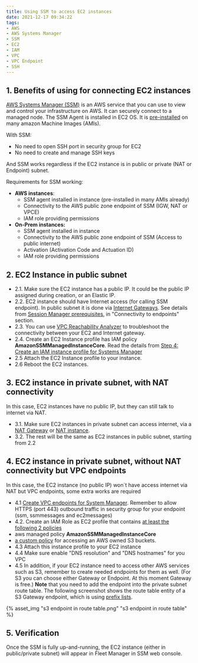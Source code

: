 ```yaml
---
title: Using SSM to access EC2 instances
date: 2021-12-17 09:34:22
tags:
- AWS 
- AWS Systems Manager
- SSM
- EC2
- IAM
- VPC
- VPC Endpoint
- SSH
---
```

## 1. Benefits of using for connecting EC2 instances
[AWS Systems Manager (SSM)](https://docs.aws.amazon.com/systems-manager/latest/userguide/what-is-systems-manager.html) is an AWS service that you can use to view and control your infrastructure on AWS. It can securely connect to a managed node. The SSM Agent is installed in EC2 OS. It is [pre-installed](https://docs.aws.amazon.com/systems-manager/latest/userguide/sysman-install-ssm-agent.html) on many amazon Machine Images (AMIs).

With SSM:
- No need to open SSH port in security group for EC2
- No need to create and manage SSH keys

And SSM works regardless if the EC2 instance is in public or private (NAT or Endpoint) subnet.

Requirements for SSM working:
- **AWS instances**:
    - SSM agent installed in instance (pre-installed in many AMIs already)
    - Connectivity to the AWS public zone endpoint of SSM (IGW, NAT or VPCE)
    - IAM role providing permissions
- **On-Prem instances:**
    - SSM agent installed in instance
    - Connectivity to the AWS public zone endpoint of SSM (Access to public internet)
    - Activation (Activation Code and Actuation ID)
    - IAM role providing permissions

## 2. EC2 Instance in public subnet
- 2.1. Make sure the EC2 instance has a public IP. It could be the public IP assigned during creation, or an Elastic IP.
- 2.2. EC2 instance should have Internet access (for calling SSM endpoint). In public subnet it is done via [Internet Gateways](https://docs.aws.amazon.com/vpc/latest/userguide/VPC_Internet_Gateway.html). See details from [Session Manager prerequisites](https://docs.aws.amazon.com/systems-manager/latest/userguide/session-manager-prerequisites.html), in "Connectivity to endpoints" section.
- 2.3. You can use [VPC Reachability Analyzer](https://docs.aws.amazon.com/vpc/latest/reachability/what-is-reachability-analyzer.html) to troubleshoot the connectivity between your EC2 and Internet gateway.
- 2.4. Create an EC2 Instance profile has IAM policy **AmazonSSMManagedInstanceCore**. Read the details from [Step 4: Create an IAM instance profile for Systems Manager](https://docs.aws.amazon.com/systems-manager/latest/userguide/setup-instance-profile.html)
- 2.5  Attach the EC2 Instance profile to your instance.
- 2.6  Reboot the EC2 instances.

## 3. EC2 instance in private subnet, with NAT connectivity
In this case, EC2 instances have no public IP, but they can still talk to internet via NAT.
- 3.1. Make sure EC2 instances in private subnet can access internet, via a [NAT Gateway](https://docs.aws.amazon.com/vpc/latest/userguide/vpc-nat-gateway.html) or [NAT instance](https://docs.aws.amazon.com/vpc/latest/userguide/VPC_NAT_Instance.html).
- 3.2. The rest will be the same as EC2 instances in public subnet, starting from 2.2

## 4. EC2 instance in private subnet, without NAT connectivity but VPC endpoints
In this case, the EC2 instance (no public IP) won´t have access internet via NAT but VPC endpoints, some extra works are required
- 4.1 [Create VPC endpoints for System Manager](https://docs.aws.amazon.com/systems-manager/latest/userguide/setup-create-vpc.html#sysman-setting-up-vpc-create). Remember to allow HTTPS (port 443) outbound traffic in security group for your endpoint (ssm, ssmmessages and ec2messages)
- 4.2. Create an IAM Role as EC2 profile that contains [at least the following 2 policies](https://docs.aws.amazon.com/systems-manager/latest/userguide/setup-instance-profile.html#instance-profile-policies-overview)
 - aws managed policy **AmazonSSMManagedInstanceCore** 
 - [a custom policy](https://docs.aws.amazon.com/systems-manager/latest/userguide/setup-instance-profile.html#instance-profile-custom-s3-policy) for accessing an AWS owned S3 buckets.
- 4.3 Attach this instance profile to your EC2 instance
- 4.4 Make sure enable "DNS resolution" and "DNS hostnames" for you VPC
- 4.5 In addition, if your EC2 instance need to access other AWS services such as S3, remember to create needed endpoints for them as well. (For S3 you can choose either Gateway or Endpoint. At this moment Gateway is free.) **Note** that you need to add the endpoint into the private subnet route table. The following screenshot shows the route table entity of a S3 Gateway endpoint, which is using [prefix lists](https://docs.aws.amazon.com/vpc/latest/userguide/managed-prefix-lists.html).

{% asset_img "s3 endpoint in route table.png" "s3 endpoint in route table" %}

## 5. Verification
Once the SSM is fully up-and-running, the EC2 instance (either in public/private subnet) will appear in Fleet Manager in SSM web console. 